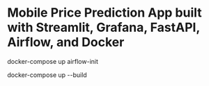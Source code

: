 # Mobile Price Prediction App built with Streamlit, Grafana, FastAPI, Airflow, and Docker

docker-compose up airflow-init

docker-compose up --build
